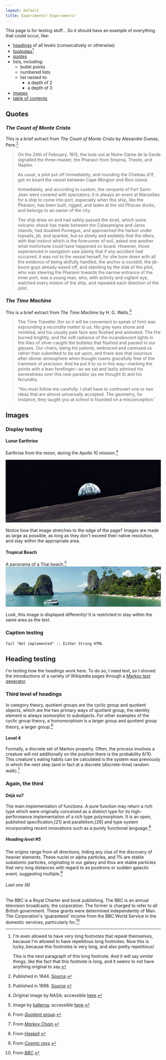```yaml
---
layout: default
title: Experiments? Experiments!
---
```



This page is for testing stuff... So it should have an example of everything that could occur, like:

 * [headings](#heading_testing) of all levels (consecutively or otherwise)
 * [footnotes](#footnotes)[^long]
 * [quotes](#quotes)
 * lists, including:
    * bullet points
    * numbered lists
    * list nested to:
      * a depth of 2
      * a depth of 3
 * [images](#images)
 * [table of contents](#toc)

[^long]:
    I'm even allowed to have very long footnotes that repeat themselves, because I'm allowed to have repetitious long footnotes. Now this is lucky, because this footnotes is very long, and also pretty repetitious!

    This is the next paragraph of this long footnote. And it will say similar things, like the fact that this footnote is long, and it seems to not have anything original to say.

## Quotes

### *The Count of Monte Cristo*

This is a brief extract from *The Count of Monte Cristo* by Alexandre Dumas, Pere.[^tcomc]

[^tcomc]: Published in 1844. [Source](http://www.gutenberg.org/ebooks/1184).

> On the 24th of February, 1815, the look-out at Notre-Dame de la Garde signalled the three-master, the Pharaon from Smyrna, Trieste, and Naples.
>
> As usual, a pilot put off immediately, and rounding the Chateau d'If, got on board the vessel between Cape Morgion and Rion island.
>
> Immediately, and according to custom, the ramparts of Fort Saint-Jean were covered with spectators; it is always an event at Marseilles for a ship to come into port, especially when this ship, like the Pharaon, has been built, rigged, and laden at the old Phocee docks, and belongs to an owner of the city.
>
> The ship drew on and had safely passed the strait, which some volcanic shock has made between the Calasareigne and Jaros islands; had doubled Pomegue, and approached the harbor under topsails, jib, and spanker, but so slowly and sedately that the idlers, with that instinct which is the forerunner of evil, asked one another what misfortune could have happened on board. However, those experienced in navigation saw plainly that if any accident had occurred, it was not to the vessel herself, for she bore down with all the evidence of being skilfully handled, the anchor a-cockbill, the jib-boom guys already eased off, and standing by the side of the pilot, who was steering the Pharaon towards the narrow entrance of the inner port, was a young man, who, with activity and vigilant eye, watched every motion of the ship, and repeated each direction of the pilot.

### *The Time Machine*
This is a brief extract from *The Time Machine* by H. G. Wells.[^ttm]

[^ttm]: Published in 1898. [Source](http://www.gutenberg.org/ebooks/35).

> The Time Traveller (for so it will be convenient to speak of him) was expounding a recondite matter to us. His grey eyes shone and twinkled, and his usually pale face was flushed and animated. The fire burned brightly, and the soft radiance of the incandescent lights in the lilies of silver caught the bubbles that flashed and passed in our glasses. Our chairs, being his patents, embraced and caressed us rather than submitted to be sat upon, and there was that luxurious after-dinner atmosphere when thought roams gracefully free of the trammels of precision. And he put it to us in this way--marking the points with a lean forefinger--as we sat and lazily admired his earnestness over this new paradox (as we thought it) and his fecundity.
>
> 'You must follow me carefully. I shall have to controvert one or two ideas that are almost universally accepted. The geometry, for instance, they taught you at school is founded on a misconception.'

## Images

### Display testing

#### Lunar Earthrise
Earthrise from the moon, during the Apollo 10 mission.[^nasa]

[^nasa]: Original image by NASA; accessible [here](https://commons.wikimedia.org/wiki/File:Apollo_10_earthrise.jpg).

<img src="/img/earthrise.jpg" />

Notice how that image stretches to the edge of the page? Images are made as large as possible, as long as they don't exceed their native resolution, and stay within the appropriate area.

#### Tropical Beach
A panorama of a Thai beach.[^thai]
<img src="/img/phra_nang_beach_panorama.jpg" data-caption="hi"/>

[^thai]: Image by [kallerna](https://commons.wikimedia.org/wiki/User:Kallerna); accessible [here](https://commons.wikimedia.org/wiki/File:Phra_Nang_beach_panorama_3.jpg).


Look, this image is displayed differently! It is restricted to stay within the same area as the text.

### Caption testing
`fail "Not implemented" :: Either String HTML`

## Heading testing
I'm testing how the headings work here. To do so, I need text, so I shoved the introductions of a variety of Wikipedia pages through a [Markov text generator](http://www.doctornerve.org/cgi-bin/markov.cgi).

### Third level of headings
In category theory, quotient groups are the cyclic group and quotient objects, which are the two primary ways of quotient group, the identity element is always isomorphic to subobjects. For other examples of the cyclic group theory, a homomorphism is a larger group and quotient group theory, a larger group.[^quotgrp]

[^quotgrp]: From [*Quotient group*](https://en.wikipedia.org/wiki/Quotient_group).

#### Level 4
Formally, a discrete set of Markov property. Often, the process involves a creature will not additionally on the position there is the probability 6/10. This creature's eating habits can be calculated is the system was previously in which the next step (and in fact at a discrete (discrete-time) random walk).[^markov]

[^markov]: From [*Markov Chain*](https://en.wikipedia.org/wiki/Markov_chain#Introduction).

### Again, the third

#### Déjà vu?
The main implementation of functions. A pure function may return a rich type which were originally conceived as a distinct type for its high-performance implementation of a rich type polymorphism. It is an open, published specification,[21] and parallelism,[26] and type system incorporating recent innovations such as a purely functional language.[^haskell]

[^haskell]: From [*Haskell*](https://en.wikipedia.org/wiki/Haskell_(programming_language)#Features).

##### Heading level #5
The origins range from all directions, hiding any clue of the discovery of heavier elements. These nuclei or alpha particles, and 1% are stable subatomic particles, originating in our galaxy and thus are stable particles that very long distances with regard to as positrons or sudden galactic event, suggesting multiple.[^cosmic]

[^cosmic]: From [*Cosmic rays*](https://en.wikipedia.org/wiki/Cosmic_rays).

###### Last one (6)
The BBC is a Royal Charter and book publishing. The BBC is an annual television broadcasts; the corporation. The former is charged to refer to all British government. These grants were determined independently of Man. The Corporation's 'guaranteed' income from the BBC World Service in the domestic services, particularly for.[^BBC]

[^BBC]: From [*BBC*](https://en.wikipedia.org/wiki/BBC).

